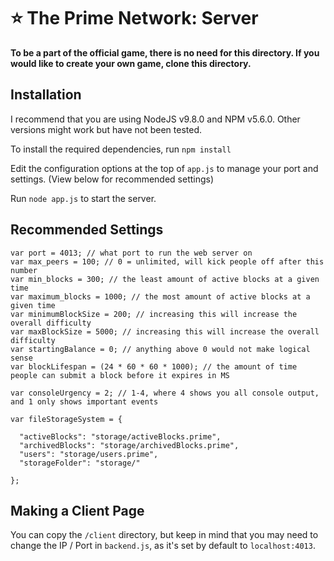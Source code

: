 # ⭐ The Prime Network: Server

**To be a part of the official game, there is no need for this directory. If you would like to create your own game, clone this directory.**

## Installation
I recommend that you are using NodeJS v9.8.0 and NPM v5.6.0. Other versions might work but have not been tested.

To install the required dependencies, run `npm install`

Edit the configuration options at the top of `app.js` to manage your port and settings. (View below for recommended settings)

Run `node app.js` to start the server.

## Recommended Settings
```
var port = 4013; // what port to run the web server on
var max_peers = 100; // 0 = unlimited, will kick people off after this number
var min_blocks = 300; // the least amount of active blocks at a given time
var maximum_blocks = 1000; // the most amount of active blocks at a given time
var minimumBlockSize = 200; // increasing this will increase the overall difficulty
var maxBlockSize = 5000; // increasing this will increase the overall difficulty
var startingBalance = 0; // anything above 0 would not make logical sense
var blockLifespan = (24 * 60 * 60 * 1000); // the amount of time people can submit a block before it expires in MS

var consoleUrgency = 2; // 1-4, where 4 shows you all console output, and 1 only shows important events

var fileStorageSystem = {

  "activeBlocks": "storage/activeBlocks.prime",
  "archivedBlocks": "storage/archivedBlocks.prime",
  "users": "storage/users.prime",
  "storageFolder": "storage/"

};
```

## Making a Client Page
You can copy the `/client` directory, but keep in mind that you may need to change the IP / Port in `backend.js`, as it's set by default to `localhost:4013`.

